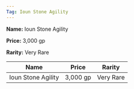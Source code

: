 ```yaml
---
Tag: Ioun Stone Agility
---
```


**Name:** Ioun Stone Agility

**Price:** 3,000 gp

**Rarity:** Very Rare

| Name     | Price     | Rarity     |
| -------- | --------- | ---------- |
| Ioun Stone Agility | 3,000 gp | Very Rare |
